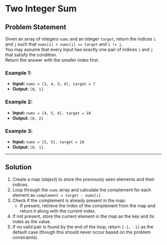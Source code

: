 # Two Integer Sum

## Problem Statement

Given an array of integers `nums` and an integer `target`, return the indices `i` and `j` such that `nums[i] + nums[j] == target` and `i != j`.  
You may assume that every input has exactly one pair of indices `i` and `j` that satisfy the condition.  
Return the answer with the smaller index first.

### Example 1:

- **Input:** `nums = [3, 4, 5, 6], target = 7`
- **Output:** `[0, 1]`

### Example 2:

- **Input:** `nums = [4, 5, 6], target = 10`
- **Output:** `[0, 2]`

### Example 3:

- **Input:** `nums = [5, 5], target = 10`
- **Output:** `[0, 1]`

---

## Solution

1. Create a map (object) to store the previously seen elements and their indices.
2. Loop through the `nums` array and calculate the complement for each element as `complement = target - nums[i]`.
3. Check if the complement is already present in the map:
   - If present, retrieve the index of the complement from the map and return it along with the current index.
4. If not present, store the current element in the map as the key and its index as the value.
5. If no valid pair is found by the end of the loop, return `[-1, -1]` as the default case (though this should never occur based on the problem constraints).
